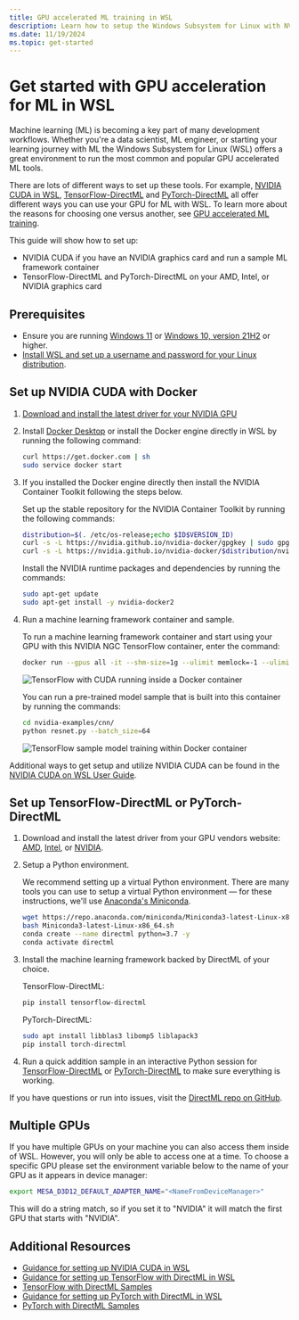 ```yaml
---
title: GPU accelerated ML training in WSL
description: Learn how to setup the Windows Subsystem for Linux with NVIDIA CUDA, TensorFlow-DirectML, and PyTorch-DirectML. Read about using GPU acceleration with WSL to support machine learning training scenarios.
ms.date: 11/19/2024
ms.topic: get-started
---
```


# Get started with GPU acceleration for ML in WSL

Machine learning (ML) is becoming a key part of many development workflows. Whether you're a data scientist, ML engineer, or starting your learning journey with ML the Windows Subsystem for Linux (WSL) offers a great environment to run the most common and popular GPU accelerated ML tools.

There are lots of different ways to set up these tools. For example, [NVIDIA CUDA in WSL](https://developer.nvidia.com/cuda/wsl), [TensorFlow-DirectML](https://pypi.org/project/tensorflow-directml/) and [PyTorch-DirectML](https://pypi.org/project/pytorch-directml/) all offer different ways you can use your GPU for ML with WSL. To learn more about the reasons for choosing one versus another, see [GPU accelerated ML training](/windows/ai/directml/gpu-accelerated-training).

This guide will show how to set up:

* NVIDIA CUDA if you have an NVIDIA graphics card and run a sample ML framework container
* TensorFlow-DirectML and PyTorch-DirectML on your AMD, Intel, or NVIDIA graphics card

## Prerequisites

* Ensure you are running [Windows 11](https://microsoft.com/software-download/windows11) or [Windows 10, version 21H2](https://microsoft.com/software-download/windows10) or higher.
* [Install WSL and set up a username and password for your Linux distribution](../install.md).

## Set up NVIDIA CUDA with Docker

1. [Download and install the latest driver for your NVIDIA GPU](https://www.nvidia.com/Download/index.aspx)
2. Install [Docker Desktop](./wsl-containers.md#install-docker-desktop) or install the Docker engine directly in WSL by running the following command:

    ```bash
    curl https://get.docker.com | sh
    sudo service docker start
    ````

3. If you installed the Docker engine directly then install the NVIDIA Container Toolkit following the steps below.

    Set up the stable repository for the NVIDIA Container Toolkit by running the following commands:

    ```bash
    distribution=$(. /etc/os-release;echo $ID$VERSION_ID)
    curl -s -L https://nvidia.github.io/nvidia-docker/gpgkey | sudo gpg --dearmor -o /usr/share/keyrings/nvidia-docker-keyring.gpg
    curl -s -L https://nvidia.github.io/nvidia-docker/$distribution/nvidia-docker.list | sed 's#deb https://#deb [signed-by=/usr/share/keyrings/nvidia-docker-keyring.gpg] https://#g' | sudo tee /etc/apt/sources.list.d/nvidia-docker.list
    ```

    Install the NVIDIA runtime packages and dependencies by running the commands:

    ```bash
    sudo apt-get update
    sudo apt-get install -y nvidia-docker2
    ```

4. Run a machine learning framework container and sample.

    To run a machine learning framework container and start using your GPU with this NVIDIA NGC TensorFlow container, enter the command:

    ````bash
    docker run --gpus all -it --shm-size=1g --ulimit memlock=-1 --ulimit stack=67108864 nvcr.io/nvidia/tensorflow:20.03-tf2-py3
    ````

    ![TensorFlow with CUDA running inside a Docker container](https://user-images.githubusercontent.com/2146704/165866792-0fc1b9f6-a7be-49e2-8eb4-919a9b13a07c.png)

    You can run a pre-trained model sample that is built into this container by running the commands:

    ```bash
    cd nvidia-examples/cnn/
    python resnet.py --batch_size=64
    ```

    ![TensorFlow sample model training within Docker container](https://user-images.githubusercontent.com/2146704/165867329-fae2f8ec-e86d-412e-9e2c-dcfec0ec2429.gif)

Additional ways to get setup and utilize NVIDIA CUDA can be found in the [NVIDIA CUDA on WSL User Guide](https://docs.nvidia.com/cuda/wsl-user-guide/index.html#getting-started-with-cuda-on-wsl).

## Set up TensorFlow-DirectML or PyTorch-DirectML

1. Download and install the latest driver from your GPU vendors website: [AMD](https://www.amd.com/support/download/drivers.html), [Intel](https://downloadcenter.intel.com), or [NVIDIA](https://www.nvidia.com/drivers).

2. Setup a Python environment.

    We recommend setting up a virtual Python environment. There are many tools you can use to setup a virtual Python environment — for these instructions, we'll use [Anaconda's Miniconda](https://www.anaconda.com/docs/getting-started/miniconda).

    ```bash
    wget https://repo.anaconda.com/miniconda/Miniconda3-latest-Linux-x86_64.sh
    bash Miniconda3-latest-Linux-x86_64.sh
    conda create --name directml python=3.7 -y
    conda activate directml
    ```

3. Install the machine learning framework backed by DirectML of your choice.

    TensorFlow-DirectML:

    ```bash
    pip install tensorflow-directml
    ```

    PyTorch-DirectML:

    ```bash
    sudo apt install libblas3 libomp5 liblapack3
    pip install torch-directml
    ```

4. Run a quick addition sample in an interactive Python session for [TensorFlow-DirectML](/windows/ai/directml/gpu-tensorflow-wsl#install-the-tensorflow-with-directml-package) or [PyTorch-DirectML](/windows/ai/directml/gpu-pytorch-wsl#install-the-pytorch-with-directml-package) to make sure everything is working.

If you have questions or run into issues, visit the [DirectML repo on GitHub](https://github.com/microsoft/DirectML#feedback).

## Multiple GPUs

If you have multiple GPUs on your machine you can also access them inside of WSL. However, you will only be able to access one at a time. To choose a specific GPU please set the environment variable below to the name of your GPU as it appears in device manager:

```bash
export MESA_D3D12_DEFAULT_ADAPTER_NAME="<NameFromDeviceManager>"
```

This will do a string match, so if you set it to "NVIDIA" it will match the first GPU that starts with "NVIDIA".

## Additional Resources

* [Guidance for setting up NVIDIA CUDA in WSL](https://docs.nvidia.com/cuda/wsl-user-guide/)
* [Guidance for setting up TensorFlow with DirectML in WSL](/windows/ai/directml/gpu-tensorflow-wsl)
* [TensorFlow with DirectML Samples](https://github.com/microsoft/DirectML/tree/master/TensorFlow)
* [Guidance for setting up PyTorch with DirectML in WSL](/windows/ai/directml/gpu-pytorch-wsl)
* [PyTorch with DirectML Samples](https://github.com/microsoft/DirectML/tree/master/PyTorch)
